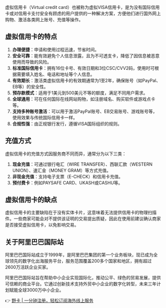 虚拟信用卡（Virtual credit card）也被称为虚拟VISA信用卡，是为没有国际信用卡或对信用卡支付安全有顾虑的用户提供的一种解决方案，方便他们进行国外网上购物、激活各类网上账号、充值等操作。

## 虚拟信用卡的特点

1. **办理便捷**：申请和使用过程迅速，节省时间。
2. **安全可靠**：能有效避免个人信息泄露，且为不可透支卡，降低了因信息被恶意使用而导致的风险。
3. **标准国际信用卡**：拥有16位卡号、有效日期和3位CSC/CVV2码，使用时可根据需要填入姓名、电话和地址等个人信息。
4. **有效期长**：激活类虚拟信用卡的有效期通常为1至2年，确保账号（如PayPal、EB等）的安全性。
5. **预存款模式**：适用于1美元到500美元不等的额度，满足不同用户需求。
6. **全球通用**：可在任何国际在线网站购物，如注册域名、购买软件或游戏点卡等。
7. **支持多种账号激活**：可以用于激活PayPal账号、EB交易账号、游戏账号等，使用效果与传统国际信用卡一样。
8. **合规性强**：由正规银行发行，遵循VISA国际组织的规则。

## 充值方式

虚拟信用卡的充值方式因服务商不同而异，通常分为以下三类：

1. **现金充值**：可通过银行电汇（WIRE TRANSFER）、西联汇款（WESTERN UNION）、速汇金（MONEY GRAM）等方式充值。
2. **非现金充值**：支持电子支票（E-CHECK）和信用卡充值。
3. **预付费卡**：例如PAYSAFE CARD、UKASH或CASHU等。

## 虚拟信用卡的缺点

虚拟信用卡的主要缺陷在于没有实体卡片，这意味着无法提供信用卡的物理扫描件。一些商家可能会对不提供该证明的交易提出质疑，因此在使用前建议确认商家是否接受虚拟信用卡，以免影响交易。

## 关于阿里巴巴国际站

阿里巴巴国际站成立于1999年，是阿里巴巴集团的第一个业务板块，现已成为全球领先的数字化出海服务平台，服务范围覆盖200多个国家和地区，拥有超过2600万活跃企业买家。

阿里巴巴国际站旨在帮助中小企业实现国际化，推动公平、绿色的贸易发展，提供可信赖的商业平台。它通过创新技术支持外贸中小企业的数字化转型，未来三年计划赋能全球3000万中小企业。

👉 [野卡 | 一分钟注册，轻松订阅海外线上服务](https://bit.ly/bewildcard)